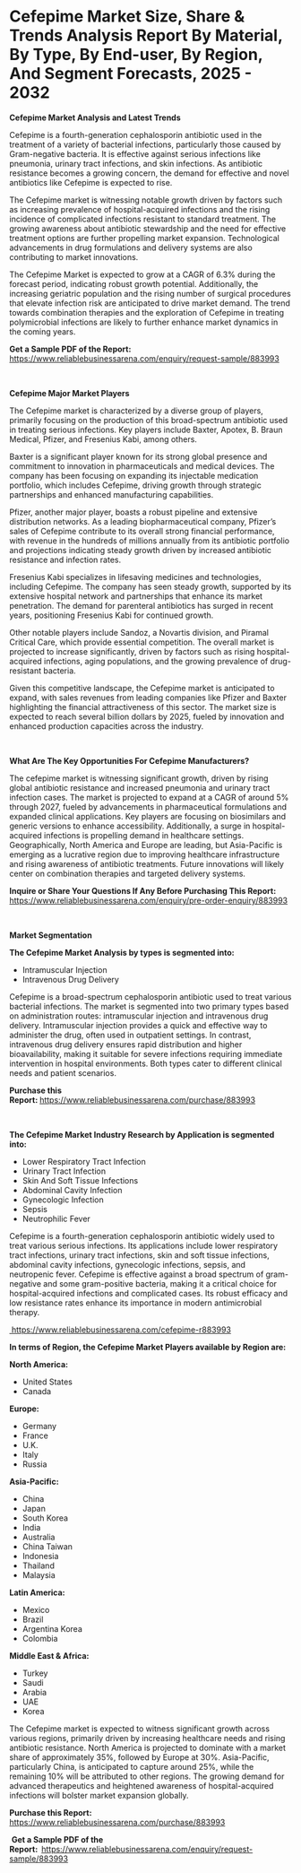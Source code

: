 <p><h1>Cefepime Market Size, Share & Trends Analysis Report By Material, By Type, By End-user, By Region, And Segment Forecasts, 2025 - 2032</h1></p><p><strong>Cefepime Market Analysis and Latest Trends</strong></p>
<p><p>Cefepime is a fourth-generation cephalosporin antibiotic used in the treatment of a variety of bacterial infections, particularly those caused by Gram-negative bacteria. It is effective against serious infections like pneumonia, urinary tract infections, and skin infections. As antibiotic resistance becomes a growing concern, the demand for effective and novel antibiotics like Cefepime is expected to rise.</p><p>The Cefepime market is witnessing notable growth driven by factors such as increasing prevalence of hospital-acquired infections and the rising incidence of complicated infections resistant to standard treatment. The growing awareness about antibiotic stewardship and the need for effective treatment options are further propelling market expansion. Technological advancements in drug formulations and delivery systems are also contributing to market innovations.</p><p>The Cefepime Market is expected to grow at a CAGR of 6.3% during the forecast period, indicating robust growth potential. Additionally, the increasing geriatric population and the rising number of surgical procedures that elevate infection risk are anticipated to drive market demand. The trend towards combination therapies and the exploration of Cefepime in treating polymicrobial infections are likely to further enhance market dynamics in the coming years.</p></p>
<p><strong>Get a Sample PDF of the Report:&nbsp;</strong> <a href="https://www.reliablebusinessarena.com/enquiry/request-sample/883993?utm_campaign=3110&utm_medium=2&utm_source=Github&utm_content=ia&utm_term=19042025&utm_id=cefepime">https://www.reliablebusinessarena.com/enquiry/request-sample/883993</a></p>
<p>&nbsp;</p>
<p><strong>Cefepime Major Market Players</strong></p>
<p><p>The Cefepime market is characterized by a diverse group of players, primarily focusing on the production of this broad-spectrum antibiotic used in treating serious infections. Key players include Baxter, Apotex, B. Braun Medical, Pfizer, and Fresenius Kabi, among others.</p><p>Baxter is a significant player known for its strong global presence and commitment to innovation in pharmaceuticals and medical devices. The company has been focusing on expanding its injectable medication portfolio, which includes Cefepime, driving growth through strategic partnerships and enhanced manufacturing capabilities.</p><p>Pfizer, another major player, boasts a robust pipeline and extensive distribution networks. As a leading biopharmaceutical company, Pfizer’s sales of Cefepime contribute to its overall strong financial performance, with revenue in the hundreds of millions annually from its antibiotic portfolio and projections indicating steady growth driven by increased antibiotic resistance and infection rates.</p><p>Fresenius Kabi specializes in lifesaving medicines and technologies, including Cefepime. The company has seen steady growth, supported by its extensive hospital network and partnerships that enhance its market penetration. The demand for parenteral antibiotics has surged in recent years, positioning Fresenius Kabi for continued growth.</p><p>Other notable players include Sandoz, a Novartis division, and Piramal Critical Care, which provide essential competition. The overall market is projected to increase significantly, driven by factors such as rising hospital-acquired infections, aging populations, and the growing prevalence of drug-resistant bacteria.</p><p>Given this competitive landscape, the Cefepime market is anticipated to expand, with sales revenues from leading companies like Pfizer and Baxter highlighting the financial attractiveness of this sector. The market size is expected to reach several billion dollars by 2025, fueled by innovation and enhanced production capacities across the industry.</p></p>
<p>&nbsp;</p>
<p><strong>What Are The Key Opportunities For Cefepime Manufacturers?</strong></p>
<p><p>The cefepime market is witnessing significant growth, driven by rising global antibiotic resistance and increased pneumonia and urinary tract infection cases. The market is projected to expand at a CAGR of around 5% through 2027, fueled by advancements in pharmaceutical formulations and expanded clinical applications. Key players are focusing on biosimilars and generic versions to enhance accessibility. Additionally, a surge in hospital-acquired infections is propelling demand in healthcare settings. Geographically, North America and Europe are leading, but Asia-Pacific is emerging as a lucrative region due to improving healthcare infrastructure and rising awareness of antibiotic treatments. Future innovations will likely center on combination therapies and targeted delivery systems.</p></p>
<p><strong>Inquire or Share Your Questions If Any Before Purchasing This Report:</strong> <a href="https://www.reliablebusinessarena.com/enquiry/pre-order-enquiry/883993?utm_campaign=3110&utm_medium=2&utm_source=Github&utm_content=ia&utm_term=19042025&utm_id=cefepime">https://www.reliablebusinessarena.com/enquiry/pre-order-enquiry/883993</a></p>
<p>&nbsp;</p>
<p><strong>Market Segmentation</strong></p>
<p><strong>The Cefepime Market Analysis by types is segmented into:</strong></p>
<p><ul><li>Intramuscular Injection</li><li>Intravenous Drug Delivery</li></ul></p>
<p><p>Cefepime is a broad-spectrum cephalosporin antibiotic used to treat various bacterial infections. The market is segmented into two primary types based on administration routes: intramuscular injection and intravenous drug delivery. Intramuscular injection provides a quick and effective way to administer the drug, often used in outpatient settings. In contrast, intravenous drug delivery ensures rapid distribution and higher bioavailability, making it suitable for severe infections requiring immediate intervention in hospital environments. Both types cater to different clinical needs and patient scenarios.</p></p>
<p><strong>Purchase this Report:&nbsp;</strong><a href="https://www.reliablebusinessarena.com/purchase/883993?utm_campaign=3110&utm_medium=2&utm_source=Github&utm_content=ia&utm_term=19042025&utm_id=cefepime">https://www.reliablebusinessarena.com/purchase/883993</a></p>
<p>&nbsp;</p>
<p><strong>The Cefepime Market Industry Research by Application is segmented into:</strong></p>
<p><ul><li>Lower Respiratory Tract Infection</li><li>Urinary Tract Infection</li><li>Skin And Soft Tissue Infections</li><li>Abdominal Cavity Infection</li><li>Gynecologic Infection</li><li>Sepsis</li><li>Neutrophilic Fever</li></ul></p>
<p><p>Cefepime is a fourth-generation cephalosporin antibiotic widely used to treat various serious infections. Its applications include lower respiratory tract infections, urinary tract infections, skin and soft tissue infections, abdominal cavity infections, gynecologic infections, sepsis, and neutropenic fever. Cefepime is effective against a broad spectrum of gram-negative and some gram-positive bacteria, making it a critical choice for hospital-acquired infections and complicated cases. Its robust efficacy and low resistance rates enhance its importance in modern antimicrobial therapy.</p></p>
<p><a href="https://www.reliablebusinessarena.com/cefepime-r883993?utm_campaign=3110&utm_medium=2&utm_source=Github&utm_content=ia&utm_term=19042025&utm_id=cefepime">&nbsp;https://www.reliablebusinessarena.com/cefepime-r883993</a></p>
<p><strong>In terms of Region, the Cefepime Market Players available by Region are:</strong></p>
<p>
    <p> <strong> North America: </strong>
        <ul>
            <li>United States</li>
            <li>Canada</li>
        </ul>
        </p> 
    <p> <strong> Europe: </strong>
        <ul>
            <li>Germany</li>
            <li>France</li>
            <li>U.K.</li>
            <li>Italy</li>
            <li>Russia</li>
        </ul>
        </p> 
    <p> <strong> Asia-Pacific: </strong>
        <ul>
            <li>China</li>
            <li>Japan</li>
            <li>South Korea</li>
            <li>India</li>
            <li>Australia</li>
            <li>China Taiwan</li>
            <li>Indonesia</li>
            <li>Thailand</li>
            <li>Malaysia</li>
        </ul>
        </p> 
    <p> <strong> Latin America: </strong>
        <ul>
            <li>Mexico</li>
            <li>Brazil</li>
            <li>Argentina Korea</li>
            <li>Colombia</li>
        </ul>
        </p> 
    <p> <strong> Middle East & Africa: </strong>
        <ul>
            <li>Turkey</li>
            <li>Saudi</li>
            <li>Arabia</li>
            <li>UAE</li>
            <li>Korea</li>
        </ul>
    </p>
    </p>
<p><p>The Cefepime market is expected to witness significant growth across various regions, primarily driven by increasing healthcare needs and rising antibiotic resistance. North America is projected to dominate with a market share of approximately 35%, followed by Europe at 30%. Asia-Pacific, particularly China, is anticipated to capture around 25%, while the remaining 10% will be attributed to other regions. The growing demand for advanced therapeutics and heightened awareness of hospital-acquired infections will bolster market expansion globally.</p></p>
<p><strong>Purchase this Report: </strong><a href="https://www.reliablebusinessarena.com/purchase/883993?utm_campaign=3110&utm_medium=2&utm_source=Github&utm_content=ia&utm_term=19042025&utm_id=cefepime">https://www.reliablebusinessarena.com/purchase/883993</a></p>
<p>&nbsp;<strong>Get a Sample PDF of the Report:&nbsp;&nbsp;</strong><a href="https://www.reliablebusinessarena.com/enquiry/request-sample/883993?utm_campaign=3110&utm_medium=2&utm_source=Github&utm_content=ia&utm_term=19042025&utm_id=cefepime">https://www.reliablebusinessarena.com/enquiry/request-sample/883993</a></p>
<p><strong></strong></p>
<p><p></p><p></p><p></p></p>